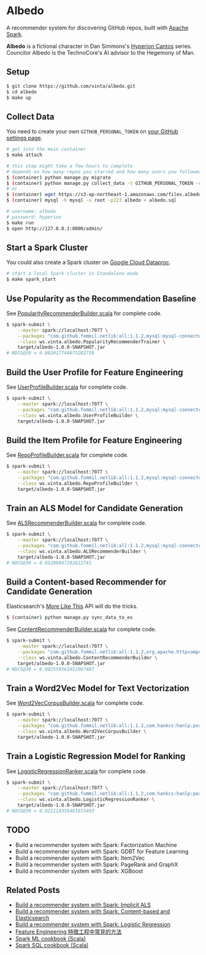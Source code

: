 Albedo
======

A recommender system for discovering GitHub repos, built with [Apache Spark](https://spark.apache.org/).

**Albedo** is a fictional character in Dan Simmons's [Hyperion Cantos](https://en.wikipedia.org/wiki/Hyperion_Cantos) series. Councilor Albedo is the TechnoCore's AI advisor to the Hegemony of Man.

## Setup

```bash
$ git clone https://github.com/vinta/albedo.git
$ cd albedo
$ make up
```

## Collect Data

You need to create your own `GITHUB_PERSONAL_TOKEN` on [your GitHub settings page](https://help.github.com/articles/creating-an-access-token-for-command-line-use/).

```bash
# get into the main container
$ make attach

# this step might take a few hours to complete
# depends on how many repos you starred and how many users you followed
$ (container) python manage.py migrate
$ (container) python manage.py collect_data -t GITHUB_PERSONAL_TOKEN -u GITHUB_USERNAME
# or
$ (container) wget https://s3-ap-northeast-1.amazonaws.com/files.albedo.one/albedo.sql
$ (container) mysql -h mysql -u root -p123 albedo < albedo.sql

# username: albedo
# password: hyperion
$ make run
$ open http://127.0.0.1:8000/admin/
```

## Start a Spark Cluster

You could also create a Spark cluster on [Google Cloud Dataproc](https://cloud.google.com/dataproc/).

```bash
# start a local Spark cluster in Standalone mode
$ make spark_start
```

## Use Popularity as the Recommendation Baseline

See [PopularityRecommenderBuilder.scala](src/main/scala/ws/vinta/albedo/PopularityRecommenderBuilder.scala) for complete code.

```bash
$ spark-submit \
    --master spark://localhost:7077 \
    --packages "com.github.fommil.netlib:all:1.1.2,mysql:mysql-connector-java:5.1.41" \
    --class ws.vinta.albedo.PopularityRecommenderTrainer \
    target/albedo-1.0.0-SNAPSHOT.jar
# NDCG@30 = 0.002017744675282716
```

## Build the User Profile for Feature Engineering

See [UserProfileBuilder.scala](src/main/scala/ws/vinta/albedo/UserProfileBuilder.scala) for complete code.

```bash
$ spark-submit \
    --master spark://localhost:7077 \
    --packages "com.github.fommil.netlib:all:1.1.2,mysql:mysql-connector-java:5.1.41" \
    --class ws.vinta.albedo.UserProfileBuilder \
    target/albedo-1.0.0-SNAPSHOT.jar
```

## Build the Item Profile for Feature Engineering

See [RepoProfileBuilder.scala](src/main/scala/ws/vinta/albedo/RepoProfileBuilder.scala) for complete code.

```bash
$ spark-submit \
    --master spark://localhost:7077 \
    --packages "com.github.fommil.netlib:all:1.1.2,mysql:mysql-connector-java:5.1.41" \
    --class ws.vinta.albedo.RepoProfileBuilder \
    target/albedo-1.0.0-SNAPSHOT.jar
```

## Train an ALS Model for Candidate Generation

See [ALSRecommenderBuilder.scala](src/main/scala/ws/vinta/albedo/ALSRecommenderBuilder.scala) for complete code.

```bash
$ spark-submit \
    --master spark://localhost:7077 \
    --packages "com.github.fommil.netlib:all:1.1.2,mysql:mysql-connector-java:5.1.41" \
    --class ws.vinta.albedo.ALSRecommenderBuilder \
    target/albedo-1.0.0-SNAPSHOT.jar
# NDCG@30 = 0.05209047292612741
```

## Build a Content-based Recommender for Candidate Generation

Elasticsearch's [More Like This](https://www.elastic.co/guide/en/elasticsearch/reference/current/query-dsl-mlt-query.html) API will do the tricks.

```bash
$ (container) python manage.py sync_data_to_es
```

See [ContentRecommenderBuilder.scala](src/main/scala/ws/vinta/albedo/ContentRecommenderBuilder.scala) for complete code.

```bash
$ spark-submit \
    --master spark://localhost:7077 \
    --packages "com.github.fommil.netlib:all:1.1.2,org.apache.httpcomponents:httpclient:4.5.2,org.elasticsearch.client:elasticsearch-rest-high-level-client:5.6.2,mysql:mysql-connector-java:5.1.41" \
    --class ws.vinta.albedo.ContentRecommenderBuilder \
    target/albedo-1.0.0-SNAPSHOT.jar
# NDCG@30 = 0.002559563451967487
```

## Train a Word2Vec Model for Text Vectorization

See [Word2VecCorpusBuilder.scala](src/main/scala/ws/vinta/albedo/Word2VecCorpusBuilder.scala) for complete code.

```bash
$ spark-submit \
    --master spark://localhost:7077 \
    --packages "com.github.fommil.netlib:all:1.1.2,com.hankcs:hanlp:portable-1.3.4,mysql:mysql-connector-java:5.1.41" \
    --class ws.vinta.albedo.Word2VecCorpusBuilder \
    target/albedo-1.0.0-SNAPSHOT.jar
```

## Train a Logistic Regression Model for Ranking

See [LogisticRegressionRanker.scala](src/main/scala/ws/vinta/albedo/LogisticRegressionRanker.scala) for complete code.

```bash
$ spark-submit \
    --master spark://localhost:7077 \
    --packages "com.github.fommil.netlib:all:1.1.2,com.hankcs:hanlp:portable-1.3.4,mysql:mysql-connector-java:5.1.41" \
    --class ws.vinta.albedo.LogisticRegressionRanker \
    target/albedo-1.0.0-SNAPSHOT.jar
# NDCG@30 = 0.021114356461615493
```

## TODO

- Build a recommender system with Spark: Factorization Machine
- Build a recommender system with Spark: GDBT for Feature Learning
- Build a recommender system with Spark: Item2Vec
- Build a recommender system with Spark: PageRank and GraphX
- Build a recommender system with Spark: XGBoost

## Related Posts

- [Build a recommender system with Spark: Implicit ALS](https://vinta.ws/code/build-a-recommender-system-with-pyspark-implicit-als.html)
- [Build a recommender system with Spark: Content-based and Elasticsearch](https://vinta.ws/code/build-a-recommender-system-with-spark-content-based-and-elasticsearch.html)
- [Build a recommender system with Spark: Logistic Regression](https://vinta.ws/code/build-a-recommender-system-with-spark-logistic-regression.html)
- [Feature Engineering 特徵工程中常見的方法](https://vinta.ws/code/feature-engineering.html)
- [Spark ML cookbook (Scala)](https://vinta.ws/code/spark-ml-cookbook-scala.html)
- [Spark SQL cookbook (Scala)](https://vinta.ws/code/spark-sql-cookbook-scala.html)
